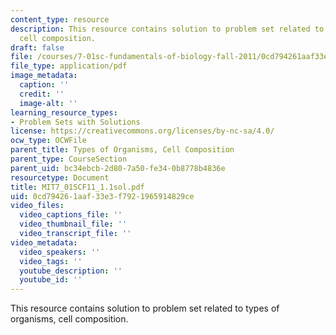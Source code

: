 ```yaml
---
content_type: resource
description: This resource contains solution to problem set related to types of organisms,
  cell composition.
draft: false
file: /courses/7-01sc-fundamentals-of-biology-fall-2011/0cd794261aaf33e3f7921965914829ce_MIT7_01SCF11_1.1sol.pdf
file_type: application/pdf
image_metadata:
  caption: ''
  credit: ''
  image-alt: ''
learning_resource_types:
- Problem Sets with Solutions
license: https://creativecommons.org/licenses/by-nc-sa/4.0/
ocw_type: OCWFile
parent_title: Types of Organisms, Cell Composition
parent_type: CourseSection
parent_uid: bc34ebcb-2d80-7a50-fe34-0b8778b4836e
resourcetype: Document
title: MIT7_01SCF11_1.1sol.pdf
uid: 0cd79426-1aaf-33e3-f792-1965914829ce
video_files:
  video_captions_file: ''
  video_thumbnail_file: ''
  video_transcript_file: ''
video_metadata:
  video_speakers: ''
  video_tags: ''
  youtube_description: ''
  youtube_id: ''
---
```

This resource contains solution to problem set related to types of organisms, cell composition.